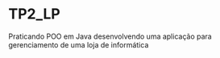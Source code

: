 # TP2_LP

Praticando POO em Java desenvolvendo uma aplicação para gerenciamento de uma loja de informática
